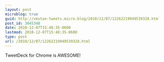 ```yaml
---
layout: post
microblog: true
guid: http://vmstan-tweets.micro.blog/2010/12/07/12262219949539328.html
post_id: 3045348
date: 2010-12-07T15:48:35-0600
lastmod: 2010-12-07T15:48:35-0600
type: post
url: /2010/12/07/12262219949539328.html
---
```

TweetDeck for Chrome is AWESOME!
